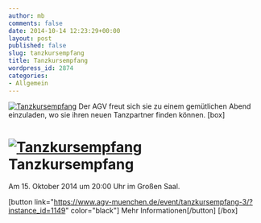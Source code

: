 ```yaml
---
author: mb
comments: false
date: 2014-10-14 12:23:29+00:00
layout: post
published: false
slug: tanzkursempfang
title: Tanzkursempfang
wordpress_id: 2874
categories:
- Allgemein
---
```


[![Tanzkursempfang](https://www.agv-muenchen.de/wp-content/uploads/2012/11/Tänzer-e1352044273354.jpg)](https://www.agv-muenchen.de/event/tanzkursempfang-3/?instance_id=1149)
Der AGV freut sich sie zu einem gemütlichen Abend einzuladen, wo sie ihren neuen Tanzpartner finden können.
[box]

# [![Tanzkursempfang](https://www.agv-muenchen.de/wp-content/uploads/2012/11/Tänzer-e1352044273354.jpg)](https://www.agv-muenchen.de/event/tanzkursempfang-3/?instance_id=1149)Tanzkursempfang

Am 15. Oktober 2014 um 20:00 Uhr im Großen Saal.

[button link="https://www.agv-muenchen.de/event/tanzkursempfang-3/?instance_id=1149" color="black"] Mehr Informationen[/button]
[/box]
